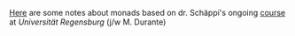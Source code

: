 <a href="stuff/monads.pdf">Here</a> are some notes about monads based on dr. Schäppi's ongoing <a href="https://www-app.uni-regensburg.de/Fakultaeten/MAT/Hellus/KVV_2/abruflink.php?id=623">course</a> at <i>Universität Regensburg</i> (j/w M. Durante)
